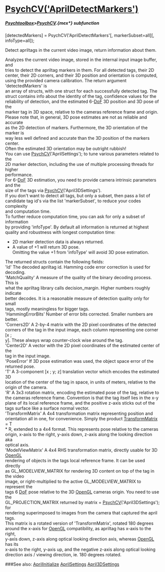 # [PsychCV('AprilDetectMarkers')](PsychCV-AprilDetectMarkers) 
##### [Psychtoolbox](Psychtoolbox)>[PsychCV](PsychCV).{mex*} subfunction

[detectedMarkers] = PsychCV('AprilDetectMarkers'[, markerSubset=all][, infoType=all]);

Detect apriltags in the current video image, return information about them.  
  
Analyzes the current video image, stored in the internal input image buffer, and  
tries to detect the apriltag markers in them. For all detected tags, their 2D  
center, their 2D corners, and their 3D position and orientation is computed,  
using the provided camera calibration. The return argument 'detectedMarkers' is  
an array of structs, with one struct for each successfully detected tag. The  
struct contains info about the identity of the tag, confidence values for the  
reliability of detection, and the estimated 6-[DoF](DoF) 3D position and 3D pose of the  
marker tag in 3D space, relative to the cameras reference frame and origin.  
Please note that, in general, 3D pose estimates are not as reliable and accurate  
as the 2D detection of markers. Furthermore, the 3D orientation of the marker is  
way less well defined and accurate than the 3D position of the markers center.  
Often the estimated 3D orientation may be outright rubbish!  
You can use [PsychCV](PsychCV)('AprilSettings'); to tune various parameters related to the  
2D marker detection, including the use of multiple processing threads for higher  
performance.  
For 6-[DoF](DoF) 3D estimation, you need to provide camera intrinsic parameters and the  
size of the tags via [PsychCV](PsychCV)('April3DSettings').  
If you don't want to detect all tags, but only a subset, then pass a list of  
candidate tag id's via the list 'markerSubset', to reduce your codes complexity  
and computation time.  
To further reduce computation time, you can ask for only a subset of information  
by providing 'infoType'. By default all information is returned at highest  
quality and robustness with longest computation time:  
- 2D marker detection data is always returned.  
- A value of +1 will return 3D pose.  
Omitting the value +1 from 'infoType' will avoid 3D pose estimation.  
  
The returned structs contain the following fields:  
'Id' The decoded apriltag id. Hamming code error correction is used for  
decoding.  
'MatchQuality' A measure of the quality of the binary decoding process. This is  
what the apriltag library calls decision\_margin. Higher numbers roughly indicate  
better decodes. It is a reasonable measure of detection quality only for small  
tags, mostly meaningless for bigger tags.  
'HammingErrorBits' Number of error bits corrected. Smaller numbers are better.  
'Corners2D' A 2-by-4 matrix with the 2D pixel coordinates of the detected  
corners of the tag in the input image, each column representing one corner [x ;  
y]. These always wrap counter-clock wise around the tag.  
'Center2D' A vector with the 2D pixel coordinates of the estimated center of the  
tag in the input image.  
'PoseError' If 3D pose estimation was used, the object space error of the  
returned pose.  
'T' A 3-component [x ; y; z] translation vector which encodes the estimated 3D  
location of the center of the tag in space, in units of meters, relative to the  
origin of the camera.  
'R' A 3x3 rotation matrix, encoding the estimated pose of the tag, relative to  
the cameras reference frame. Convention is that the tag itself lies in the x-y  
plane of its local reference frame, and the positive z-axis sticks out of the  
tags surface like a surface normal vector.  
'TransformMatrix' A 4x4 transformation matrix representing position and  
orientation all in one, for convenience. Simply the product [TransformMatrix](TransformMatrix) = T  
\* R, extended to a 4x4 format. This represents pose relative to the cameras  
origin, x-axis to the right, y-axis down, z-axis along the looking direction aka  
optical axis.  
'ModelViewMatrix' A 4x4 RHS transformation matrix, directly usable for 3D [OpenGL](OpenGL)  
rendering of objects in the tags local reference frame. It can be used directly  
as GL\_MODELVIEW\_MATRIX for rendering 3D content on top of the tag in the video  
image, or right-multiplied to the active GL\_MODELVIEW\_MATRIX to represent the  
tags 6 [DoF](DoF) pose relative to the 3D [OpenGL](OpenGL) cameras origin. You need to use the  
GL\_PROJECTION\_MATRIX returned by matrix = [PsychCV](PsychCV)('April3DSettings'); for  
rendering superimposed to images from the camera that captured the april tags.  
This matrix is a rotated version of 'TransformMatrix', rotated 180 degrees  
around the x-axis for [OpenGL](OpenGL) compatibility, as apriltag has x-axis to the right,  
y-axis down, z-axis along optical looking direction axis, whereas [OpenGL](OpenGL) has its  
x-axis to the right, y-axis up, and the negative z-axis along optical looking  
direction axis / viewing direction, ie. 180 degrees rotated.  
  


###See also:
[AprilInitialize](PsychCV-AprilInitialize) [AprilSettings](PsychCV-AprilSettings) [April3DSettings](PsychCV-April3DSettings)
